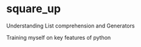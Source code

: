 # square_up
Understanding List comprehension and Generators

Training myself on key features of python 
